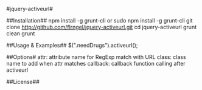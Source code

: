 #jquery-activeurl#

##Installation##
npm install -g grunt-cli  or sudo npm install -g grunt-cli
git clone http://github.com/flrngel/jquery-activeurl.git
cd jquery-activeurl
grunt clean
grunt

##Usage & Examples##
$(".needDrugs").activeurl();


##Options#
attr: attribute name for RegExp match with URL
class: class name to add when attr matches
callback: callback function calling after activeurl

##License##
